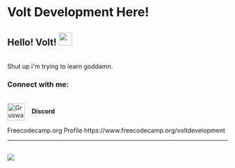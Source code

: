 # Volt Development Here!
## Hello! Volt! <img src="https://raw.githubusercontent.com/MartinHeinz/MartinHeinz/master/wave.gif" width="30px">

<br> Shut up i'm trying to learn goddamn. <br/>


<p align="left">
<h3 align="left">Connect with me:</h3>
<br>
<a href="https://discord.com/users/842051084654739476://dsc.bio/gruswar" target="blank"><img align="center" src="https://cdn.jsdelivr.net/npm/simple-icons@3.4.0/icons/discord.svg" alt="Gruswar#0001 | Discord" height="40" width="40" /></a>   
<b> Discord </b>
</p>
Freecodecamp.org Profile https://www.freecodecamp.org/voltdevelopment

---
![](https://komarev.com/ghpvc/?username=VoltDevelopment&color=blue)
---

